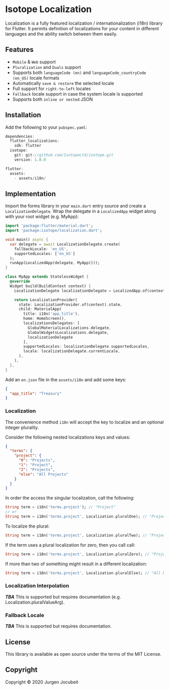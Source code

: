 # Isotope Localization

Localization is a fully featured localization / internationalization (i18n) library for Flutter. It permits definition of localizations for your content in different languages and the ability switch between them easily.

## Features

* ```Mobile``` & ```Web``` support
* ```Pluralization``` and ```Duals``` support 
* Supports both ``languageCode (en)`` and ``languageCode_countryCode (en_US)`` locale formats 
* Automatically ```save & restore``` the selected locale
* Full support for ```right-to-left``` locales
* ``Fallback`` locale support in case the system locale is supported
* Supports both ``inline or nested`` JSON


## Installation

Add the following to your `pubspec.yaml`:

```dart
dependencies:
  flutter_localizations:
    sdk: flutter
  isotope:
    git: git://github.com/IsotopeLtd/isotope.git
    version: 1.0.0

flutter:
  assets: 
    - assets/i18n/
```

## Implementation

Import the forms library in your `main.dart` entry source and create a `LocalizationDelegate`.
Wrap the delegate in a `LocalizedApp` widget along with your root widget (e.g. MyApp):

```dart
import 'package:flutter/material.dart';
import 'package:isotope/localization.dart';

void main() async {
  var delegate = await LocalizationDelegate.create(
    fallbackLocale: 'en_US',
    supportedLocales: ['en_US']
  );
  runApp(LocalizedApp(delegate, MyApp()));
}

class MyApp extends StatelessWidget {
  @override
  Widget build(BuildContext context) {
    LocalizationDelegate localizationDelegate = LocalizedApp.of(context).delegate;

    return LocalizationProvider(
      state: LocalizationProvider.of(context).state,
      child: MaterialApp(
        title: i18n('app_title'),
        home: HomeScreen(),
        localizationsDelegates: [
          GlobalMaterialLocalizations.delegate,
          GlobalWidgetsLocalizations.delegate,
          localizationDelegate
        ],
        supportedLocales: localizationDelegate.supportedLocales,
        locale: localizationDelegate.currentLocale,
      ),
    ),
  },
}
```

Add an `en.json` file in the `assets/i18n` and add some keys:

```json
{
  "app_title": "Treasury"
}
```

### Localization

The convenience method `i18n` will accept the key to localize and an optional integer plurality.

Consider the following nested localizations keys and values:

```json
{
  "terms": {
    "project": { 
      "0": "Projects",
      "1": "Project", 
      "2": "Projects",
      "else": "All Projects" 
    }
  }
}
```

In order the access the singular localization, call the following:

```dart
String term = i18n('terms.project'); // "Project"
// or
String term = i18n('terms.project', Localization.pluralOne); // "Project"
```

To localize the plural:

```dart
String term = i18n('terms.project', Localization.pluralTwo); // "Projects"
```

If the term uses a plural localization for zero, then you call call:

```dart
String term = i18n('terms.project', Localization.pluralZero); // "Projects"
```

If more than two of something might result in a different localization:

```dart
String term = i18n('terms.project', Localization.pluralElse); // "All Projects"
```

### Localization Interpolation

***TBA*** This is supported but requires documentation (e.g. Localization.pluralValueArg).

### Fallback Locale

***TBA*** This is supported but requires documentation.

## License

This library is available as open source under the terms of the MIT License.

## Copyright

Copyright © 2020 Jurgen Jocubeit
